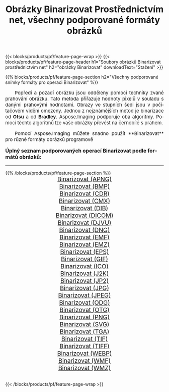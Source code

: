 ﻿---
title: Obrázky Binarizovat Prostřednictvím net, všechny podporované formáty obrázků 
weight: 3920
url: /cs/net/binarize/ 
lang: cs
langdirlevel: 2
locales: zh-hans,ja,it,ru,de,es,fr,nl,id,lt,pl,pt,vi,tr,ko,zh-hant,ar,hi,th,sv,cs,uk,he
description: Pomocí Aspose.Imaging můžete snadno Binarizovat obrázky přes net
---

{{< blocks/products/pf/feature-page-wrap >}}
{{< blocks/products/pf/feature-page-header h1="Soubory obrázků Binarizovat prostřednictvím net" h2="obrázky Binarizovat" downloadText="Stažení" >}}


{{% blocks/products/pf/feature-page-section  h2="Všechny podporované snímky formáty pro operaci Binarizovat" %}}
<p align="justify" style="text-indent:2em;font-size:15px;">
Popředí a pozadí obrázku jsou odděleny pomocí techniky zvané prahování obrázku. Tato metoda přiřazuje hodnoty pixelů v souladu s danými prahovými hodnotami. Obrazy ve stupních šedi jsou v počítačovém vidění omezeny. Jednou z nejznámějších metod je binarizace od <b>Otsu</b> a od <b>Bradley</b>. Aspose.Imaging podporuje oba algoritmy. Pomocí těchto algoritmů lze vaše obrázky převést na černobílé s prahem.
</p>
<p align="justify" style="text-indent:2em;font-size:15px;">
Pomocí Aspose.Imaging můžete snadno použít **Binarizovat** pro různé formáty obrázků programově
</p>
<h3 style="margin-top:16px;">
Úplný seznam podporovaných operací Binarizovat podle formátů obrázků:
</h3>
<hr/>
{{% /blocks/products/pf/feature-page-section %}}
<div class="container-fluid productfamilypage bg-gray">
    <div class="convertypes bg-gray agp-content section">
        <div class="container">
		<div class="row other-converters" style="gap: 10px;font-size: 19px;text-align:center;">
		    <div class='col-md-3 other-converter remove-lp remove-rp'><a href="/imaging/cs/net/binarize/apng/" style="padding:15px;">Binarizovat (APNG)</a></div><div class='col-md-3 other-converter remove-lp remove-rp'><a href="/imaging/cs/net/binarize/bmp/" style="padding:15px;">Binarizovat (BMP)</a></div><div class='col-md-3 other-converter remove-lp remove-rp'><a href="/imaging/cs/net/binarize/cdr/" style="padding:15px;">Binarizovat (CDR)</a></div><div class='col-md-3 other-converter remove-lp remove-rp'><a href="/imaging/cs/net/binarize/cmx/" style="padding:15px;">Binarizovat (CMX)</a></div><div class='col-md-3 other-converter remove-lp remove-rp'><a href="/imaging/cs/net/binarize/dib/" style="padding:15px;">Binarizovat (DIB)</a></div><div class='col-md-3 other-converter remove-lp remove-rp'><a href="/imaging/cs/net/binarize/dicom/" style="padding:15px;">Binarizovat (DICOM)</a></div><div class='col-md-3 other-converter remove-lp remove-rp'><a href="/imaging/cs/net/binarize/djvu/" style="padding:15px;">Binarizovat (DJVU)</a></div><div class='col-md-3 other-converter remove-lp remove-rp'><a href="/imaging/cs/net/binarize/dng/" style="padding:15px;">Binarizovat (DNG)</a></div><div class='col-md-3 other-converter remove-lp remove-rp'><a href="/imaging/cs/net/binarize/emf/" style="padding:15px;">Binarizovat (EMF)</a></div><div class='col-md-3 other-converter remove-lp remove-rp'><a href="/imaging/cs/net/binarize/emz/" style="padding:15px;">Binarizovat (EMZ)</a></div><div class='col-md-3 other-converter remove-lp remove-rp'><a href="/imaging/cs/net/binarize/eps/" style="padding:15px;">Binarizovat (EPS)</a></div><div class='col-md-3 other-converter remove-lp remove-rp'><a href="/imaging/cs/net/binarize/gif/" style="padding:15px;">Binarizovat (GIF)</a></div><div class='col-md-3 other-converter remove-lp remove-rp'><a href="/imaging/cs/net/binarize/ico/" style="padding:15px;">Binarizovat (ICO)</a></div><div class='col-md-3 other-converter remove-lp remove-rp'><a href="/imaging/cs/net/binarize/j2k/" style="padding:15px;">Binarizovat (J2K)</a></div><div class='col-md-3 other-converter remove-lp remove-rp'><a href="/imaging/cs/net/binarize/jp2/" style="padding:15px;">Binarizovat (JP2)</a></div><div class='col-md-3 other-converter remove-lp remove-rp'><a href="/imaging/cs/net/binarize/jpg/" style="padding:15px;">Binarizovat (JPG)</a></div><div class='col-md-3 other-converter remove-lp remove-rp'><a href="/imaging/cs/net/binarize/jpeg/" style="padding:15px;">Binarizovat (JPEG)</a></div><div class='col-md-3 other-converter remove-lp remove-rp'><a href="/imaging/cs/net/binarize/odg/" style="padding:15px;">Binarizovat (ODG)</a></div><div class='col-md-3 other-converter remove-lp remove-rp'><a href="/imaging/cs/net/binarize/otg/" style="padding:15px;">Binarizovat (OTG)</a></div><div class='col-md-3 other-converter remove-lp remove-rp'><a href="/imaging/cs/net/binarize/png/" style="padding:15px;">Binarizovat (PNG)</a></div><div class='col-md-3 other-converter remove-lp remove-rp'><a href="/imaging/cs/net/binarize/svg/" style="padding:15px;">Binarizovat (SVG)</a></div><div class='col-md-3 other-converter remove-lp remove-rp'><a href="/imaging/cs/net/binarize/tga/" style="padding:15px;">Binarizovat (TGA)</a></div><div class='col-md-3 other-converter remove-lp remove-rp'><a href="/imaging/cs/net/binarize/tif/" style="padding:15px;">Binarizovat (TIF)</a></div><div class='col-md-3 other-converter remove-lp remove-rp'><a href="/imaging/cs/net/binarize/tiff/" style="padding:15px;">Binarizovat (TIFF)</a></div><div class='col-md-3 other-converter remove-lp remove-rp'><a href="/imaging/cs/net/binarize/webp/" style="padding:15px;">Binarizovat (WEBP)</a></div><div class='col-md-3 other-converter remove-lp remove-rp'><a href="/imaging/cs/net/binarize/wmf/" style="padding:15px;">Binarizovat (WMF)</a></div><div class='col-md-3 other-converter remove-lp remove-rp'><a href="/imaging/cs/net/binarize/wmz/" style="padding:15px;">Binarizovat (WMZ)</a></div>
                </div>
        </div>
    </div>
</div>
<br/>

{{< /blocks/products/pf/feature-page-wrap >}}
